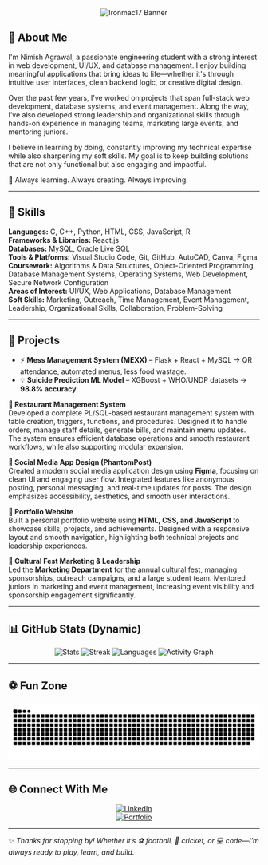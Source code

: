 <!-- INTRO ANIMATION -->
<div align="center">

  <!-- Personalized Banner -->
  <img src="https://readme-typing-svg.herokuapp.com?font=Fira+Code&weight=600&size=40&duration=3000&pause=1000&color=FF5722&center=true&vCenter=true&width=800&lines=⚡+Hey%2C+I'm+Nimsh+Agrawa;⚡;UI/UX Designer;💻+Full-Stack+Developer+|+🤖+ML+Explorer" alt="Ironmac17 Banner" />

</div>


## 👋 About Me  

I'm Nimish Agrawal, a passionate engineering student with a strong interest in web development, UI/UX, and database management. I enjoy building meaningful applications that bring ideas to life—whether it's through intuitive user interfaces, clean backend logic, or creative digital design.  

Over the past few years, I’ve worked on projects that span full-stack web development, database systems, and event management. Along the way, I’ve also developed strong leadership and organizational skills through hands-on experience in managing teams, marketing large events, and mentoring juniors.  

I believe in learning by doing, constantly improving my technical expertise while also sharpening my soft skills. My goal is to keep building solutions that are not only functional but also engaging and impactful.  

🚀 Always learning. Always creating. Always improving.  

---

## 🔧 Skills  

**Languages:** C, C++, Python, HTML, CSS, JavaScript, R  
**Frameworks & Libraries:** React.js  
**Databases:** MySQL, Oracle Live SQL  
**Tools & Platforms:** Visual Studio Code, Git, GitHub, AutoCAD, Canva, Figma  
**Coursework:** Algorithms & Data Structures, Object-Oriented Programming, Database Management Systems, Operating Systems, Web Development, Secure Network Configuration  
**Areas of Interest:** UI/UX, Web Applications, Database Management  
**Soft Skills:** Marketing, Outreach, Time Management, Event Management, Leadership, Organizational Skills, Collaboration, Problem-Solving  

---

## 🚀 Projects  

- ⚡ **Mess Management System (MEXX)** – Flask + React + MySQL → QR attendance, automated menus, less food wastage.  
- 💡 **Suicide Prediction ML Model** – XGBoost + WHO/UNDP datasets → **98.8% accuracy**.  

**🔹 Restaurant Management System**  
Developed a complete PL/SQL-based restaurant management system with table creation, triggers, functions, and procedures. Designed it to handle orders, manage staff details, generate bills, and maintain menu updates. The system ensures efficient database operations and smooth restaurant workflows, while also supporting modular expansion.  

**🔹 Social Media App Design (PhantomPost)**  
Created a modern social media application design using **Figma**, focusing on clean UI and engaging user flow. Integrated features like anonymous posting, personal messaging, and real-time updates for posts. The design emphasizes accessibility, aesthetics, and smooth user interactions.  

**🔹 Portfolio Website**  
Built a personal portfolio website using **HTML, CSS, and JavaScript** to showcase skills, projects, and achievements. Designed with a responsive layout and smooth navigation, highlighting both technical projects and leadership experiences.  

**🔹 Cultural Fest Marketing & Leadership**  
Led the **Marketing Department** for the annual cultural fest, managing sponsorships, outreach campaigns, and a large student team. Mentored juniors in marketing and event management, increasing event visibility and sponsorship engagement significantly.  

---

## 📊 GitHub Stats (Dynamic)  

<div align="center">

<img src="https://github-readme-stats.vercel.app/api?username=Ironmac17&show_icons=true&theme=tokyonight&hide_border=true&border_radius=15&title_color=FF5722&icon_color=FFD700&text_color=ffffff&bg_color=0D1117" height="160" alt="Stats" />  

<img src="https://github-readme-streak-stats.herokuapp.com?user=Ironmac17&theme=tokyonight&hide_border=true&background=0D1117&ring=FF5722&fire=FFD700&currStreakNum=ffffff&sideNums=ffffff&sideLabels=FF5722" height="160" alt="Streak" />  

<img src="https://github-readme-stats.vercel.app/api/top-langs/?username=Ironmac17&layout=compact&theme=tokyonight&hide_border=true&border_radius=15&title_color=FF5722&text_color=ffffff&bg_color=0D1117" height="160" alt="Languages" />  

<img src="https://github-readme-activity-graph.vercel.app/graph?username=Ironmac17&bg_color=0D1117&color=ffffff&line=FF5722&point=FFD700&area=true&hide_border=true&radius=15&custom_title=🔥%20Contribution%20Graph" alt="Activity Graph" />  

</div>

---

## ⚽ Fun Zone  

<div align="center">

<!-- Snake Eating Contributions -->
<img src="https://raw.githubusercontent.com/Platane/snk/output/github-contribution-grid-snake.svg" alt="Snake animation" />

</div>

---

## 🌐 Connect With Me  

<div align="center">

[![LinkedIn](https://img.shields.io/badge/-LinkedIn-0A66C2?style=for-the-badge&logo=linkedin&logoColor=white)](https://www.linkedin.com/in/ironmac17/)  
[![Portfolio](https://img.shields.io/badge/-Portfolio-FF5722?style=for-the-badge&logo=firefox&logoColor=white)](https://ironmac17.github.io/)  

</div>

---

✨ *Thanks for stopping by! Whether it’s ⚽ football, 🏏 cricket, or 💻 code—I’m always ready to play, learn, and build.*  
